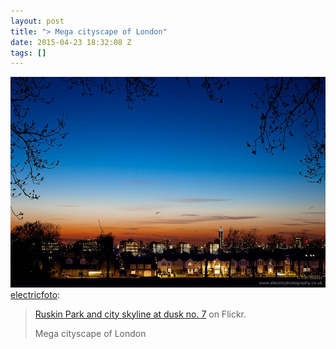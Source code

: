 ```yaml
---
layout: post
title: "> Mega cityscape of London"
date: 2015-04-23 18:32:08 Z
tags: []
---
```

![](/media/2015/04/117185395207.jpg)
[electricfoto](http://electricfoto.tumblr.com/post/117112042035/ruskin-park-and-city-skyline-at-dusk-no-7-on):

> [Ruskin Park and city skyline at dusk no. 7](https://www.flickr.com/photos/tewalker/16617891063/ "Ruskin Park and city skyline at dusk no. 7") on Flickr.
> 
> Mega cityscape of London
